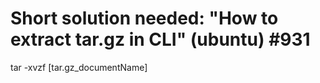 # Short solution needed: "How to extract tar.gz in CLI" (ubuntu) #931

tar -xvzf [tar.gz_documentName]